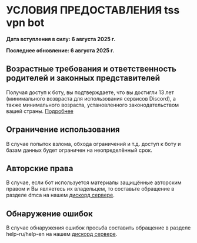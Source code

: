 # УСЛОВИЯ ПРЕДОСТАВЛЕНИЯ tss vpn bot

__Дата вступления в силу: 6 августа 2025 г.__

__Последнее обновление: 6 августа 2025 г.__

## Возрастные требования и ответственность родителей и законных представителей
Получая доступ к боту, вы подтверждаете, что вы достигли 13 лет (минимального возвраста для использования сервисов Discord), а также минимального возраста, установленного законодательством вашей страны.
[Подробнее](https://discord.com/terms#2)

## Ограничение использования
В случае попыток взлома, обхода ограничений и т.д. доступ к боту и базам данных будет ограничен на неопределённый срок.

## Авторские права
В случае, если бот используется материалы защищённые авторским правом и Вы являетесь их владельцем, то составьте обращение в разделе dmca на нашем [дискорд сервере](https://discord.gg/FKJHA9ur9d).

## Обнаружение ошибок
В случае обнаружения ошибок просьба составить обращение в разделе help-ru/help-en на нашем [дискорд сервере](https://discord.gg/FKJHA9ur9d).
